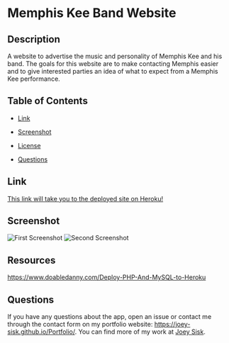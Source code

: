 # Memphis Kee Band Website
<!--- [![License: MIT](https://img.shields.io/badge/License-MIT-yellow.svg)](https://opensource.org/licenses/MIT) -->

## Description

A website to advertise the music and personality of Memphis Kee and his band. The goals for this website are to make contacting Memphis easier and to give interested parties an idea of what to expect from a Memphis Kee performance.

## Table of Contents

* [Link](#Link)

* [Screenshot](#Screenshot)

* [License](#license)

* [Questions](#questions)

## Link

[This link will take you to the deployed site on Heroku!](http://memphis-kee.herokuapp.com//)

## Screenshot

![First Screenshot](./screenshots/screenshot1.png)
![Second Screenshot](./screenshots/screenshot2.png)

<!---
## License

- MIT

- https://opensource.org/licenses/MIT -->

## Resources

https://www.doabledanny.com/Deploy-PHP-And-MySQL-to-Heroku

## Questions

If you have any questions about the app, open an issue or contact me through the contact form on my portfolio website: https://joey-sisk.github.io/Portfolio/. You can find more of my work at [Joey Sisk](github.com/joey-sisk).
